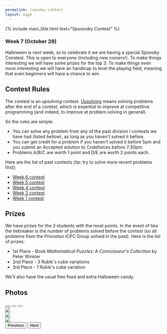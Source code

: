```yaml
---
permalink: /spooky-contest
layout: page
---
```


{% include main_title.html text="Spooooky Contest" %}

### Week 7 (October 28)

Halloween is next week, so to celebrate it we are having a special <span class="badge text-bg-warning"><i class="bi bi-bug-fill"></i>Spoooky Constest<i class="bi bi-bug-fill"></i></span>. This is open to everyone (including new comers!). To make things interesting we will have some prizes for the top 3. To make things even more interesting we will have an handicap to level the playing field, meaning that even beginners will have a chance to win.

## Contest Rules

The contest is an *upsolving* contest. [Upsolving](https://en.wiktionary.org/wiki/upsolve) means solving problems after the end of a contest, which is essential to improve at competitive programming (and indeed, to improve at problem solving in general).

So the rules are simple:

 * You can solve any problem from any of the past division I contests we have had (listed bellow), as long as you haven't solved it before.
 * You can get credit for a problem if you haven't solved it before 5pm and you submit an Accepted solution to Codeforces before 7:30pm.
 * Problems A/B/C are worth 1 point and D/E are worth 2 points each.

Here are the list of past contests (tip: try to solve more recent problems first):

 * [Week 6 contest](https://codeforces.com/group/hNnRWqFua0/contest/403533)
 * [Week 5 contest](https://codeforces.com/group/hNnRWqFua0/contest/402608)
 * [Week 4 contest](https://codeforces.com/group/hNnRWqFua0/contest/400171)
 * [Week 2 contest](https://codeforces.com/group/hNnRWqFua0/contest/399159)
 * [Week 1 contest](https://codeforces.com/group/hNnRWqFua0/contest/398008)

## Prizes

We have prizes for the 3 students with the most points. In the event of ties the tiebreaker is the number of problems solved before the contest (so all problems from the Princeton ICPC Group solved in the past). Here is the list of prizes:

 * 1st Place - Book *Mathematical Puzzles: A Connoisseur's Collection* by Peter Winkler
 * 2nd Place - 3 Rubik's cube variations
 * 3rd Place - 1 Rubik's cube variation

We'll also have the usual free food and extra Halloween candy.

## Photos

<div id="slideShow" class="carousel slide" data-bs-ride="true">
  <div class="carousel-indicators">
    <button type="button" data-bs-target="#slideShow" data-bs-slide-to="0" class="active" aria-current="true" aria-label="Slide 1"></button>
    <button type="button" data-bs-target="#slideShow" data-bs-slide-to="1" aria-label="Slide 2"></button>
    <button type="button" data-bs-target="#slideShow" data-bs-slide-to="2" aria-label="Slide 3"></button>
  </div>
  <div class="carousel-inner">
    <div class="carousel-item active">
      <img src="{{ site.baseurl }}/files/photos_f22_w7/img_1.jpg" class="d-block w-100">
    </div>
    <div class="carousel-item">
      <img src="{{ site.baseurl }}/files/photos_f22_w7/img_2.jpg" class="d-block w-100">
    </div>
    <div class="carousel-item">
      <img src="{{ site.baseurl }}/files/photos_f22_w7/img_3.jpg" class="d-block w-100">
    </div>
  </div>
  <button class="carousel-control-prev" type="button" data-bs-target="#slideShow" data-bs-slide="prev">
    <span class="carousel-control-prev-icon" aria-hidden="true"></span>
    <span class="visually-hidden">Previous</span>
  </button>
  <button class="carousel-control-next" type="button" data-bs-target="#slideShow" data-bs-slide="next">
    <span class="carousel-control-next-icon" aria-hidden="true"></span>
    <span class="visually-hidden">Next</span>
  </button>
</div>
